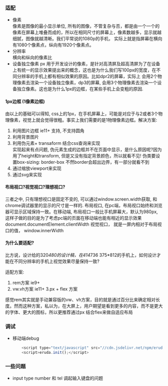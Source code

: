 ### 适配
* 像素    
像素是图像的最小显示单位, 所有的图像，不管复杂与否，都是由一个一个的像素在屏幕上堆叠而成的，所以在相同尺寸的屏幕上，像素数越多，显示就越细腻，图像就越清晰。我们平常说的1080p的手机，
实际上就是指屏幕在横向有1080个像素点，纵向有1920个像素点。
* 分辨率    
横向和纵向的像素比
* 设备独立像素 px
用于开发设计的像素，是针对高清屏及超高清屏为了在设备上有统一的显示效果提出来的概念，这也是为什么我们写100px的宽度，在不同分辨率的手机上都有相似效果的原因。比如dpr2的屏幕，实际上
会用2个物理像素去渲染一个设备独立像素，dp3的屏幕, 会用3个物理像素去渲染一个设备独立像素。这也是为什么1px的边框，在某些手机上会变粗的原因.

#### 1px边框 (1像素边框)
由以上的基础可以得知, css上的1px，在手机屏幕上，可能是对应于与2或者3个物理像素，视觉上就会觉得很粗。事实上我们需要的是1物理像素边框。解决方案:

1. 利用图片边框 ie11+ 支持, 不支持圆角
2. 利用背景图片
3. 利用伪元素+ transaform 结合css查询来实现    
    实现起来有点问题, 伪元素生成的边框并不在页面中显示，是什么原因呢?因为用了height和transform, 但是又没有指定背景颜色，所以就看不见!
    伪类要设置box-sizing: border-box 不然border会超出边界，有一部分就看不到
4. 通过缩放viewport来实现
5. 通过svg来实现

#### 布局视口?视觉视口?理想视口?
三者之中, 只有理想视口是固定不变的, 可以通过window.screen.width获取, 和chrome调试器里的显示的尺寸是一样的. 
布局视口, 在pc端，布局视口始终和浏览器可显示区域保持一致。在移动端, 布局视口一般比手机屏幕大，默认为980px, 这样子做的目的是为了考虑pc端的页面在移动端也能有相近的显示效果 document.documentElement.clientWidth
视觉视口， 就是一屏内相对于布局视口的值， window.innerWidth

#### 为什么要适配?
比方说，设计给的320*480的设计稿，在414*736  375*812的手机上，如何设计才能在不同分辨率的手机上视觉效果尽量保持一致?

适配方案:
1. rem方案  ie9+ 
2. vw.vh方案 ie11+
3.px + flex 方案

感觉rem其实就是手动兼容版的vw、vh方案，目的就是通过百分比来确定相对长度。然而这种方案，私以为，在大屏上，用户期望是看到更多的内容，而不是更大的字体、更大的图标，所以更推荐通过px
结合flex来做自适应布局

### 调试

* 移动端debug
    ```javascript
        <script type="text/javascript" src="//cdn.jsdelivr.net/npm/eruda"></script>
        <script>eruda.init();</script>
    ```
### 一些问题
* input type number 和 tel 调起输入键盘的问题